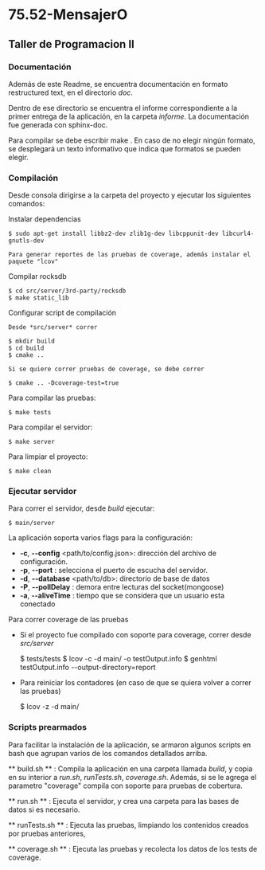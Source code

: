 75.52-MensajerO
===============

Taller de Programacion II
-------------------------

### Documentación

Además de este Readme, se encuentra documentación en formato restructured text, en el directorio *doc*.

Dentro de ese directorio se encuentra el informe correspondiente a la primer entrega de la aplicación, en la carpeta *informe*.
La documentación fue generada con sphinx-doc.

Para compilar se debe escribir make <formato de salida>.
En caso de no elegir ningún formato, se desplegará un texto informativo que indica que formatos se pueden elegir.

### Compilación

Desde consola dirigirse a la carpeta del proyecto y ejecutar los siguientes comandos:

Instalar dependencias

    $ sudo apt-get install libbz2-dev zlib1g-dev libcppunit-dev libcurl4-gnutls-dev

    Para generar reportes de las pruebas de coverage, además instalar el paquete "lcov"

Compilar rocksdb

    $ cd src/server/3rd-party/rocksdb
    $ make static_lib

Configurar script de compilación

    Desde *src/server* correr

    $ mkdir build
    $ cd build
    $ cmake ..

    Si se quiere correr pruebas de coverage, se debe correr

    $ cmake .. -Dcoverage-test=true

Para compilar las pruebas:

    $ make tests

Para compilar el servidor:

    $ make server

Para limpiar el proyecto:

    $ make clean

### Ejecutar servidor

Para correr el servidor, desde *build* ejecutar:

    $ main/server

La aplicación soporta varios flags para la configuración:

* **-c**, **--config** <path/to/config.json>: dirección del archivo de configuración.
* **-p**, **--port** <numPuerto>: selecciona el puerto de escucha del servidor.
* **-d**, **--database** <path/to/db>: directorio de base de datos
* **-P**, **--pollDelay** <msec>: demora entre lecturas del socket(mongoose)
* **-a**, **--aliveTime** <msec>: tiempo que se considera que un usuario esta conectado

Para correr coverage de las pruebas

* Si el proyecto fue compilado con soporte para coverage, correr desde *src/server*

    $ tests/tests
    $ lcov -c -d main/ -o testOutput.info
    $ genhtml testOutput.info --output-directory=report

* Para reiniciar los contadores (en caso de que se quiera volver a correr las pruebas)

    $ lcov -z -d main/

### Scripts prearmados

Para facilitar la instalación de la aplicación, se armaron algunos scripts en bash que agrupan varios de los comandos detallados arriba.

** build.sh ** : Compila la aplicación en una carpeta llamada *build*, y copia en su interior a *run.sh*, *runTests.sh*, *coverage.sh*. Además, si se le agrega el parametro "coverage" compila con soporte para pruebas de cobertura.

** run.sh ** : Ejecuta el servidor, y crea una carpeta para las bases de datos si es necesario.

** runTests.sh ** : Ejecuta las pruebas, limpiando los contenidos creados por pruebas anteriores, 

** coverage.sh ** : Ejecuta las pruebas y recolecta los datos de los tests de coverage.
